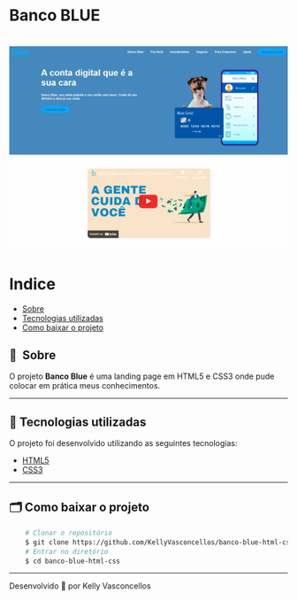 # Banco BLUE
<h1>
    <img src="public/apresentacao.gif">
</h1>


# Indice

- [Sobre](#-sobre)
- [Tecnologias utilizadas](#-tecnologias-utilizadas)
- [Como baixar o projeto](#-como-baixar-o-projeto)

## 🔖&nbsp; Sobre

O projeto **Banco Blue** é uma landing page em HTML5 e CSS3 onde pude colocar em prática meus conhecimentos.

---

## 🚀 Tecnologias utilizadas

O projeto foi desenvolvido utilizando as seguintes tecnologias:

- [HTML5](https://developer.mozilla.org/pt-BR/docs/Web/HTML)
- [CSS3](https://developer.mozilla.org/pt-BR/docs/Web/CSS)

---

## 🗂 Como baixar o projeto

```bash
    # Clonar o repositório
    $ git clone https://github.com/KellyVasconcellos/banco-blue-html-css.git
    # Entrar no diretório
    $ cd banco-blue-html-css
```

---

Desenvolvido 💜 por Kelly Vasconcellos
